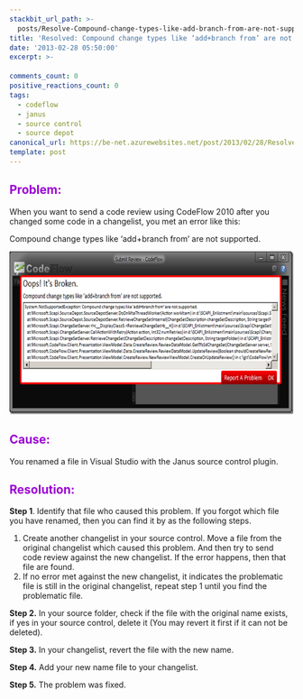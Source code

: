 ```yaml
---
stackbit_url_path: >-
  posts/Resolve-Compound-change-types-like-add-branch-from-are-not-supported
title: 'Resolved: Compound change types like ‘add+branch from’ are not supported.'
date: '2013-02-28 05:50:00'
excerpt: >-
  
comments_count: 0
positive_reactions_count: 0
tags: 
  - codeflow
  - janus
  - source control
  - source depot
canonical_url: https://be-net.azurewebsites.net/post/2013/02/28/Resolve-Compound-change-types-like-add-branch-from-are-not-supported
template: post
---
```

<h2><span style="color: #9b00d3;">Problem:</span></h2>
<p>When you want to send a code review using CodeFlow 2010 after you changed some code in a changelist, you met an error like this:</p>
<p>Compound change types like &lsquo;add+branch from&rsquo; are not supported.</p>
<p><a href="https://raw.githubusercontent.com/Jeff-Tian/blogengine.net/master/Source/BlogEngine/BlogEngine.NET/App_Data/files/image_617.png"><img style="background-image: none; padding-top: 0px; padding-left: 0px; display: inline; padding-right: 0px; border-width: 0px;" title="image" src="https://raw.githubusercontent.com/Jeff-Tian/blogengine.net/master/Source/BlogEngine/BlogEngine.NET/App_Data/files/image_thumb_306.png" alt="image" width="655" height="289" border="0" /></a></p>
<h2><span style="color: #9b00d3;">Cause:</span></h2>
<p>You renamed a file in Visual Studio with the Janus source control plugin.</p>
<h2><span style="color: #9b00d3;">Resolution:</span></h2>
<p><strong>Step 1</strong>. Identify that file who caused this problem. If you forgot which file you have renamed, then you can find it by as the following steps.</p>
<ol>
<li>Create another changelist in your source control. Move a file from the original changelist which caused this problem. And then try to send code review against the new changelist. If the error happens, then that file are found.</li>
<li>If no error met against the new changelist, it indicates the problematic file is still in the original changelist, repeat step 1 until you find the problematic file.</li>
</ol>
<p><strong>Step 2.</strong> In your source folder, check if the file with the original name exists, if yes in your source control, delete it (You may revert it first if it can not be deleted).</p>
<p><strong>Step 3.</strong> In your changelist, revert the file with the new name.</p>
<p><strong>Step 4.</strong> Add your new name file to your changelist.</p>
<p><strong>Step 5.</strong> The problem was fixed.</p>